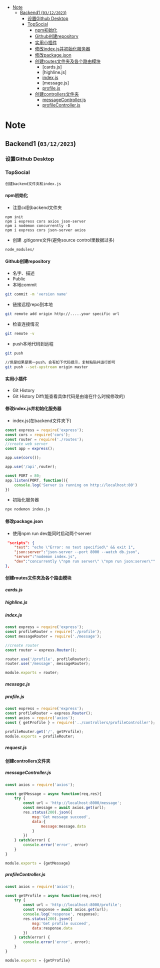 - [Note](#Note)
  - [Backend1 (`03/12/2023`)](#Backend1-03122023)
    - [设置Github Desktop](#设置Github-Desktop)
    - [TopSocial](#TopSocial)
      - [npm初始化](#npm初始化)
      - [Github创建repository](#Github创建repository)
      - [实用小插件](#实用小插件)
      - [修改index.js并初始化服务器](#修改indexjs并初始化服务器)
      - [修改package.json](#修改packagejson)
      - [创建routes文件夹及各个路由模块](#创建routes文件夹及各个路由模块)
        - [cards.js]
        - [highline.js]
        - [index.js](#indexjs)
        - [message.js]
        - [profile.js](#profilejs)
      - [创建controllers文件夹](#创建controllers文件夹)
        - [messageController.js](#messageControllerjs)
        - [profileController.js](#profileControllerjs)
       




# Note

## Backend1 (`03/12/2023`)

### 设置Github Desktop

### TopSocial
`创建backend文件夹和index.js`

#### npm初始化
- 注意cd到backend文件夹
```shell
npm init
npm i express cors axios json-server
npm i nodemon concurrently -D
npm i express cors json-server axios
```
- 创建 .gitigonre文件(避免source control里数据过多)
```shell
node_modules/
```

#### Github创建repository
- 名字、描述
- Public
- 本地commit
```bash
git commit -m 'version name'
```
- 链接远程repo到本地
```bash
git remote add origin http://.....your specific url
```
- 检查连接情况
```bash
git remote -v
```
- push本地代码到远程
```bash
git push
```
```bash
//但是如果是第一push，会有如下代码提示，复制粘贴并运行即可
git push --set-upstream origin master
```

#### 实用小插件
- Git History
- Git History Diff(能查看具体代码是由谁在什么时候修改的)

#### 修改index.js并初始化服务器
- index.js(在backend文件夹下)
```js
const express = require('express');
const cors = require('cors');
const router = require('./routes');
//create web server
const app = express();

app.use(cors());

app.use('/api',router);

const PORT = 80;
app.listen(PORT, function(){
    console.log('Server is running on http://localhost:80')
})
```
- 初始化服务器
```bash
npx nodemon index.js
```

#### 修改package.json
- 使用npm run dev能同时启动两个server
```json
 "scripts": {
    "test": "echo \"Error: no test specified\" && exit 1",
    "json:server":"json-server --port 8000 --watch db.json",
    "server":"nodemon index.js",
    "dev":"concurrently \"npm run server\" \"npm run json:server\""
},
```

#### 创建routes文件夹及各个路由模块
##### cards.js
##### highline.js
##### index.js
```js
const express = require('express');
const profileRouter = require('./profile');
const messageRouter = require('./message');

//create router
const router = express.Router();

router.use('/profile', profileRouter);
router.use('/message', messageRouter);

module.exports = router;
```
##### message.js
##### profile.js
```js
const express = require('express');
const profileRouter = express.Router();
const axios = require('axios');
const { getProfile } = require('../controllers/profileController');

profileRouter.get('/', getProfile);
module.exports = profileRouter;
```
##### request.js

#### 创建controllers文件夹
##### messageController.js
```js
const axios = require('axios');

const getMessage = async function(req,res){
    try {
        const url = 'http://localhost:8000/message';
        const message = await axios.get(url);
        res.status(200).json({
            msg:'Get message succeed',
            data:{
                message:message.data
            }
        })
    } catch(error) {
        console.error('error', error)
    }
}

module.exports = {getMessage}
```
##### profileController.js
```js
const axios = require('axios');

const getProfile = async function(req,res){
    try {
        const url = 'http://localhost:8000/profile';
        const response = await axios.get(url);
        console.log('response', response);
        res.status(200).json({
            msg:'Get profile succeed',
            data:response.data
        })
    } catch(error) {
        console.error('error', error);
    }
}

module.exports = {getProfile}
```

